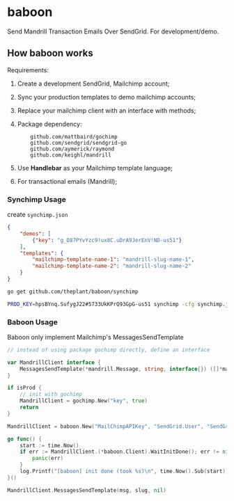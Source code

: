 # baboon

Send Mandrill Transaction Emails Over SendGrid. For development/demo.

## How baboon works

Requirements:

1. Create a development SendGrid, Mailchimp account;
2. Sync your production templates to demo mailchimp accounts;
3. Replace your mailchimp client with an interface with methods;
4. Package dependency:

	```
		github.com/mattbaird/gochimp
		github.com/sendgrid/sendgrid-go
		github.com/aymerick/raymond
		github.com/keighl/mandrill
	```

5. Use __Handlebar__ as your Mailchimp template language;
6. For transactional emails (Mandrill);

### Synchimp Usage

create `synchimp.json`

```json
{
	"demos": [
		{"key": "g_D87PYvYzc9!ux8C.uDrA9JerEnV!ND-us51"}
	],
	"templates": {
		"mailchimp-template-name-1": "mandrill-slug-name-1",
		"mailchimp-template-name-2": "mandrill-slug-name-2"
	}
}
```

```bash
go get github.com/theplant/baboon/synchimp

PROD_KEY=hpsBYnq.SufygJ22#5733UkKPrQ93GpG-us51 synchimp -cfg synchimp.json
```

### Baboon Usage

Baboon only implement Mailchimp's MessagesSendTemplate

```go
// instead of using package gochimp directly, define an interface

var MandrillClient interface {
	MessagesSendTemplate(*mandrill.Message, string, interface{}) ([]*mandrill.Response, error)
}

if isProd {
	// init with gochimp
	MandrillClient = gochimp.New("key", true)
	return
}

MandrillClient = baboon.New("MailChimpAPIKey", "SendGrid.User", "SendGrid.Pw")

go func() {
	start := time.Now()
	if err := MandrillClient.(*baboon.Client).WaitInitDone(); err != nil {
		panic(err)
	}
	log.Printf("[baboon] init done (took %s)\n", time.Now().Sub(start))
}()

MandrillClient.MessagesSendTemplate(msg, slug, nil)
```
